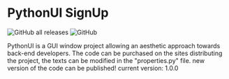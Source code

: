 # PythonUI SignUp
![GitHub all releases](https://img.shields.io/github/downloads/marequinHD/PythonUi/total?logo=Python)
![GitHub](https://img.shields.io/github/license/marequinHD/PythonUi?logo=GitHub)

PythonUI is a GUI window project allowing an aesthetic approach towards back-end developers. The code can be purchased on the sites distributing the project, the texts can be modified in the "properties.py" file.
new version of the code can be published!
current version: 1.0.0
